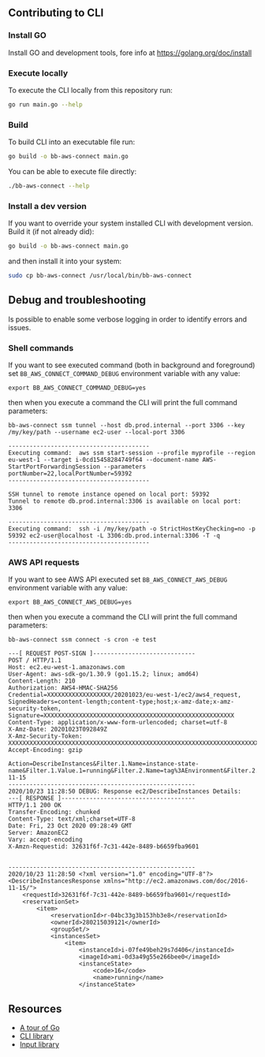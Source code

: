 ## Contributing to CLI

### Install GO

Install GO and development tools, fore info at https://golang.org/doc/install

### Execute locally

To execute the CLI locally from this repository run:
```bash
go run main.go --help
```

### Build

To build CLI into an executable file run:
```bash
go build -o bb-aws-connect main.go
```

You can be able to execute file directly:
```bash
./bb-aws-connect --help
```

### Install a dev version

If you want to override your system installed CLI with development version. 
Build it (if not already did):
```bash
go build -o bb-aws-connect main.go
```
and then install it into your system:
```bash
sudo cp bb-aws-connect /usr/local/bin/bb-aws-connect
```

## Debug and troubleshooting

Is possible to enable some verbose logging in order to identify errors and issues.

### Shell commands

If you want to see executed command (both in background and foreground) set `BB_AWS_CONNECT_COMMAND_DEBUG` environment variable with any value:
```
export BB_AWS_CONNECT_COMMAND_DEBUG=yes
```
then when you execute a command the CLI will print the full command parameters:
```
bb-aws-connect ssm tunnel --host db.prod.internal --port 3306 --key /my/key/path --username ec2-user --local-port 3306

----------------------------------------
Executing command:  aws ssm start-session --profile myprofile --region eu-west-1 --target i-0cd15458284749f64 --document-name AWS-StartPortForwardingSession --parameters portNumber=22,localPortNumber=59392
----------------------------------------

SSH tunnel to remote instance opened on local port: 59392
Tunnel to remote db.prod.internal:3306 is available on local port: 3306

----------------------------------------
Executing command:  ssh -i /my/key/path -o StrictHostKeyChecking=no -p 59392 ec2-user@localhost -L 3306:db.prod.internal:3306 -T -q
----------------------------------------
```

### AWS API requests

If you want to see AWS API executed set `BB_AWS_CONNECT_AWS_DEBUG` environment variable with any value:
```
export BB_AWS_CONNECT_AWS_DEBUG=yes
```
then when you execute a command the CLI will print the full command parameters:
```
bb-aws-connect ssm connect -s cron -e test

---[ REQUEST POST-SIGN ]-----------------------------
POST / HTTP/1.1
Host: ec2.eu-west-1.amazonaws.com
User-Agent: aws-sdk-go/1.30.9 (go1.15.2; linux; amd64)
Content-Length: 210
Authorization: AWS4-HMAC-SHA256 Credential=XXXXXXXXXXXXXXXXXX/20201023/eu-west-1/ec2/aws4_request, SignedHeaders=content-length;content-type;host;x-amz-date;x-amz-security-token, Signature=XXXXXXXXXXXXXXXXXXXXXXXXXXXXXXXXXXXXXXXXXXXXXXXXXXXXXX
Content-Type: application/x-www-form-urlencoded; charset=utf-8
X-Amz-Date: 20201023T092849Z
X-Amz-Security-Token: XXXXXXXXXXXXXXXXXXXXXXXXXXXXXXXXXXXXXXXXXXXXXXXXXXXXXXXXXXXXXXXXXXXXXXXXXXXXXXXXXXXXXXXXXXXXXXXXXXXXXXXXXXXXXXXXXXXXXXXXXXXXXXXXXXXXXXXXXXXXXXXXXXXXXXXXXXXXXXXXXXXXXXXXXXXXXXXXXXXXXXXXXXXXXXXXXXXXXXXXXXXXXXXXXXXXXXXXXXXXXXXXXXXXXXXXXXXXXXXXXXXXXXXXXXXX
Accept-Encoding: gzip

Action=DescribeInstances&Filter.1.Name=instance-state-name&Filter.1.Value.1=running&Filter.2.Name=tag%3AEnvironment&Filter.2.Value.1=test&Filter.3.Name=tag%3AServiceType&Filter.3.Value.1=cron&Version=2016-11-15
-----------------------------------------------------
2020/10/23 11:28:50 DEBUG: Response ec2/DescribeInstances Details:
---[ RESPONSE ]--------------------------------------
HTTP/1.1 200 OK
Transfer-Encoding: chunked
Content-Type: text/xml;charset=UTF-8
Date: Fri, 23 Oct 2020 09:28:49 GMT
Server: AmazonEC2
Vary: accept-encoding
X-Amzn-Requestid: 32631f6f-7c31-442e-8489-b6659fba9601


-----------------------------------------------------
2020/10/23 11:28:50 <?xml version="1.0" encoding="UTF-8"?>
<DescribeInstancesResponse xmlns="http://ec2.amazonaws.com/doc/2016-11-15/">
    <requestId>32631f6f-7c31-442e-8489-b6659fba9601</requestId>
    <reservationSet>
        <item>
            <reservationId>r-04bc33g3b153hb3e8</reservationId>
            <ownerId>280215039121</ownerId>
            <groupSet/>
            <instancesSet>
                <item>
                    <instanceId>i-07fe49beh29s7d406</instanceId>
                    <imageId>ami-0d3a49g55e266bee0</imageId>
                    <instanceState>
                        <code>16</code>
                        <name>running</name>
                    </instanceState>
```

## Resources

* [A tour of Go](https://tour.golang.org/list)
* [CLI library](https://github.com/urfave/cli/blob/master/docs/v2/manual.md)
* [Input library](https://github.com/AlecAivazis/survey)
